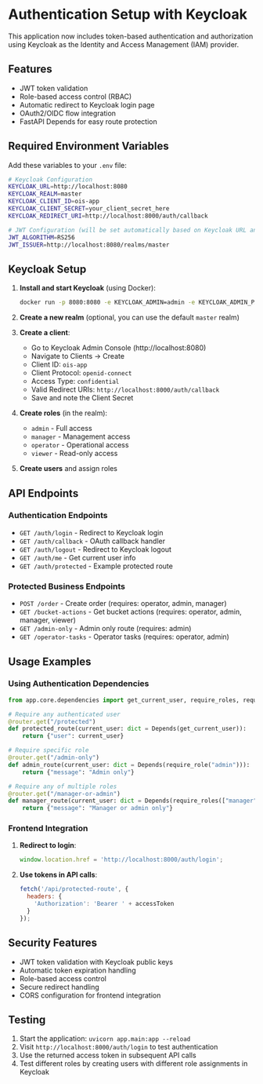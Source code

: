 # Authentication Setup with Keycloak

This application now includes token-based authentication and authorization using Keycloak as the Identity and Access Management (IAM) provider.

## Features

- JWT token validation
- Role-based access control (RBAC)
- Automatic redirect to Keycloak login page
- OAuth2/OIDC flow integration
- FastAPI Depends for easy route protection

## Required Environment Variables

Add these variables to your `.env` file:

```bash
# Keycloak Configuration
KEYCLOAK_URL=http://localhost:8080
KEYCLOAK_REALM=master
KEYCLOAK_CLIENT_ID=ois-app
KEYCLOAK_CLIENT_SECRET=your_client_secret_here
KEYCLOAK_REDIRECT_URI=http://localhost:8000/auth/callback

# JWT Configuration (will be set automatically based on Keycloak URL and realm)
JWT_ALGORITHM=RS256
JWT_ISSUER=http://localhost:8080/realms/master
```

## Keycloak Setup

1. **Install and start Keycloak** (using Docker):
   ```bash
   docker run -p 8080:8080 -e KEYCLOAK_ADMIN=admin -e KEYCLOAK_ADMIN_PASSWORD=admin quay.io/keycloak/keycloak:latest start-dev
   ```

2. **Create a new realm** (optional, you can use the default `master` realm)

3. **Create a client**:
   - Go to Keycloak Admin Console (http://localhost:8080)
   - Navigate to Clients → Create
   - Client ID: `ois-app`
   - Client Protocol: `openid-connect`
   - Access Type: `confidential`
   - Valid Redirect URIs: `http://localhost:8000/auth/callback`
   - Save and note the Client Secret

4. **Create roles** (in the realm):
   - `admin` - Full access
   - `manager` - Management access
   - `operator` - Operational access
   - `viewer` - Read-only access

5. **Create users** and assign roles

## API Endpoints

### Authentication Endpoints

- `GET /auth/login` - Redirect to Keycloak login
- `GET /auth/callback` - OAuth callback handler
- `GET /auth/logout` - Redirect to Keycloak logout
- `GET /auth/me` - Get current user info
- `GET /auth/protected` - Example protected route

### Protected Business Endpoints

- `POST /order` - Create order (requires: operator, admin, manager)
- `GET /bucket-actions` - Get bucket actions (requires: operator, admin, manager, viewer)
- `GET /admin-only` - Admin only route (requires: admin)
- `GET /operator-tasks` - Operator tasks (requires: operator, admin)

## Usage Examples

### Using Authentication Dependencies

```python
from app.core.dependencies import get_current_user, require_roles, require_role

# Require any authenticated user
@router.get("/protected")
def protected_route(current_user: dict = Depends(get_current_user)):
    return {"user": current_user}

# Require specific role
@router.get("/admin-only")
def admin_route(current_user: dict = Depends(require_role("admin"))):
    return {"message": "Admin only"}

# Require any of multiple roles
@router.get("/manager-or-admin")
def manager_route(current_user: dict = Depends(require_roles(["manager", "admin"]))):
    return {"message": "Manager or admin only"}
```

### Frontend Integration

1. **Redirect to login**:
   ```javascript
   window.location.href = 'http://localhost:8000/auth/login';
   ```

2. **Use tokens in API calls**:
   ```javascript
   fetch('/api/protected-route', {
     headers: {
       'Authorization': 'Bearer ' + accessToken
     }
   });
   ```

## Security Features

- JWT token validation with Keycloak public keys
- Automatic token expiration handling
- Role-based access control
- Secure redirect handling
- CORS configuration for frontend integration

## Testing

1. Start the application: `uvicorn app.main:app --reload`
2. Visit `http://localhost:8000/auth/login` to test authentication
3. Use the returned access token in subsequent API calls
4. Test different roles by creating users with different role assignments in Keycloak
